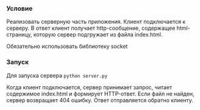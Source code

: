### Условие
Реализовать серверную часть приложения. Клиент подключается к серверу. В ответ
клиент получает http-сообщение, содержащее html-страницу, которую сервер
подгружает из файла index.html.

Обязательно использовать библиотеку socket

### Запуск 

Для запуска сервера  ``` python server.py ```

Когда клиент подключается, сервер принимает запрос, читает содержимое index.html и формирует HTTP-ответ.
Если файл не найден, сервер возвращает 404 ошибку.
Ответ отправляется обратно клиенту.